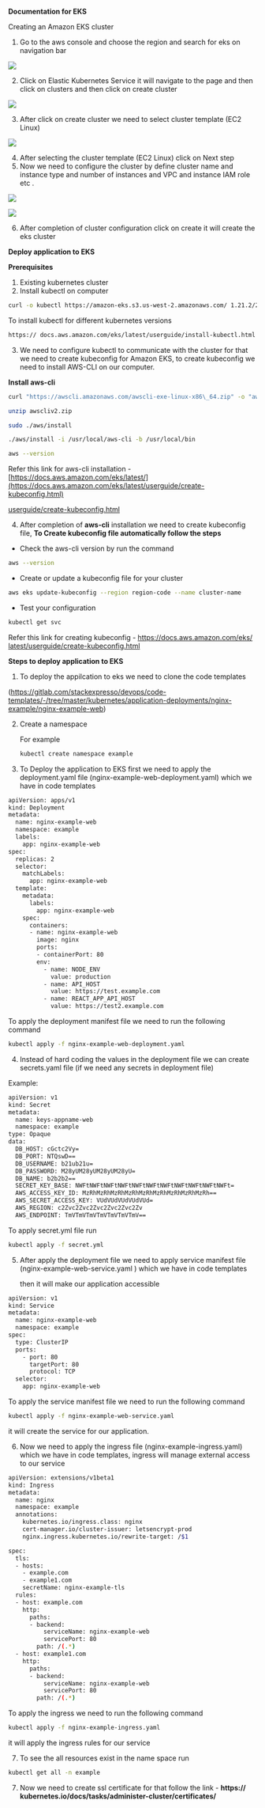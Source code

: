 ﻿**Documentation for EKS**

Creating an Amazon EKS cluster

1. Go to the aws console and choose the region and search for eks on navigation bar

![](Aspose.Words.3536303c-37c2-4423-ade8-b6504f62d085.001.png)

2. Click on Elastic Kubernetes Service it will navigate to the page and then click on clusters and then click on create cluster

![](Aspose.Words.3536303c-37c2-4423-ade8-b6504f62d085.002.png)

3. After click on create cluster we need to select cluster template (EC2 Linux)

![](Aspose.Words.3536303c-37c2-4423-ade8-b6504f62d085.003.png)

4. After selecting the cluster template (EC2 Linux) click on Next step
5. Now we need to configure the cluster by define cluster name and instance type and number of instances and VPC and instance IAM role etc . 

![](Aspose.Words.3536303c-37c2-4423-ade8-b6504f62d085.004.png)

![](Aspose.Words.3536303c-37c2-4423-ade8-b6504f62d085.005.png)

6. After completion of cluster configuration click on create it will create the eks cluster

**Deploy application to EKS**

**Prerequisites**

1. Existing kubernetes cluster
1. Install kubectl on computer  

```bash
curl -o kubectl https://amazon-eks.s3.us-west-2.amazonaws.com/ 1.21.2/2021-07-05/bin/linux/amd64/kubectl
```
To install kubectl for different kubernetes versions 
```bash
https:// docs.aws.amazon.com/eks/latest/userguide/install-kubectl.html
```

3. We need to configure kubectl to communicate with the cluster for that we need to create kubeconfig for Amazon EKS, to create kubeconfig we need to    install AWS-CLI on our computer.

**Install aws-cli**

```bash
curl "https://awscli.amazonaws.com/awscli-exe-linux-x86\_64.zip" -o "awscliv2.zip"

unzip awscliv2.zip

sudo ./aws/install

./aws/install -i /usr/local/aws-cli -b /usr/local/bin
```
```bash
aws --version
```

Refer this link for aws-cli installation - [https://docs.aws.amazon.com/eks/latest/](https://docs.aws.amazon.com/eks/latest/userguide/create-kubeconfig.html)

[userguide/create-kubeconfig.html](https://docs.aws.amazon.com/eks/latest/userguide/create-kubeconfig.html)

4. After completion of **aws-cli** installation we need to create kubeconfig file,  **To Create kubeconfig file automatically follow the steps**
- Check the aws-cli version by run the command 
```bash
aws --version
```
- Create or update a kubeconfig file for your cluster

```bash
aws eks update-kubeconfig --region region-code --name cluster-name
```
- Test your configuration 

```bash
kubectl get svc
```

Refer this link for creating kubeconfig - [https://docs.aws.amazon.com/eks/ latest/userguide/create-kubeconfig.html](https://docs.aws.amazon.com/eks/latest/userguide/create-kubeconfig.html)

**Steps to deploy application to EKS**

1. To deploy the appilcation to eks we need to clone the code templates 

(https://gitlab.com/stackexpresso/devops/code-templates/-/tree/master/kubernetes/application-deployments/nginx-example/nginx-example-web)

2. Create a namespace

    For example 
    ```bash
    kubectl create namespace example
    ```

3. To Deploy the application to EKS first we need to apply the deployment.yaml file (nginx-example-web-deployment.yaml) which we have in code templates   

```bash
apiVersion: apps/v1
kind: Deployment
metadata:
  name: nginx-example-web
  namespace: example
  labels:
    app: nginx-example-web
spec:
  replicas: 2
  selector:
    matchLabels:
      app: nginx-example-web
  template:
    metadata:
      labels:
        app: nginx-example-web
    spec:
      containers:
      - name: nginx-example-web
        image: nginx
        ports:
        - containerPort: 80
        env:
          - name: NODE_ENV
            value: production
          - name: API_HOST
            value: https://test.example.com
          - name: REACT_APP_API_HOST
            value: https://test2.example.com
```
To apply the deployment manifest file we need to run the following command 
```bash
kubectl apply -f nginx-example-web-deployment.yaml
 ```
4. Instead of hard coding the values in the deployment file we can create secrets.yaml file (if we need any secrets in deployment file)

Example:
```bash
apiVersion: v1
kind: Secret
metadata:
  name: keys-appname-web
  namespace: example
type: Opaque
data:
  DB_HOST: cGctc2Vy=
  DB_PORT: NTQswD==
  DB_USERNAME: b21ub21u=
  DB_PASSWORD: M28yUM28yUM28yUM28yU=
  DB_NAME: b2b2b2==
  SECRET_KEY_BASE: NWFtNWFtNWFtNWFtNWFtNWFtNWFtNWFtNWFtNWFtNWFt=
  AWS_ACCESS_KEY_ID: MzRhMzRhMzRhMzRhMzRhMzRhMzRhMzRhMzRh==
  AWS_SECRET_ACCESS_KEY: VUdVUdVUdVUdVUd=
  AWS_REGION: c2Zvc2Zvc2Zvc2Zvc2Zvc2Zv
  AWS_ENDPOINT: TmVTmVTmVTmVTmVTmVTmV==
```

To apply secret.yml file run 
```bash
kubectl apply -f secret.yml
```
5. After apply the deployment file we need to apply service manifest file (nginx-example-web-service.yaml ) which we have in code templates

   then it will make our application accessible
```bash
apiVersion: v1
kind: Service
metadata:
  name: nginx-example-web
  namespace: example
spec:
  type: ClusterIP
  ports:
    - port: 80
      targetPort: 80
      protocol: TCP
  selector:
    app: nginx-example-web
```
To apply the service manifest file we need to run the following command   
```bash
kubectl apply -f nginx-example-web-service.yaml  
```    
it will create the service for our application.

6. Now we need to apply the ingress file (nginx-example-ingress.yaml) which we have in code templates, ingress will manage external access to our service
```bash
apiVersion: extensions/v1beta1
kind: Ingress
metadata:
  name: nginx
  namespace: example
  annotations:
    kubernetes.io/ingress.class: nginx
    cert-manager.io/cluster-issuer: letsencrypt-prod
    nginx.ingress.kubernetes.io/rewrite-target: /$1

spec:
  tls:
  - hosts:
    - example.com
    - example1.com
    secretName: nginx-example-tls
  rules:
  - host: example.com
    http:
      paths:
      - backend:
          serviceName: nginx-example-web
          servicePort: 80
        path: /(.*)
  - host: example1.com
    http:
      paths:
      - backend:
          serviceName: nginx-example-web
          servicePort: 80
        path: /(.*)
``` 


   
To apply the ingress we need to run the following command 
```bash
kubectl apply -f nginx-example-ingress.yaml
```
it will apply the ingress rules for our service

7. To see the all resources exist in the name space run 
```bash
kubectl get all -n example
```
7. Now we need to create ssl certificate for that follow the link - **https:// kubernetes.io/docs/tasks/administer-cluster/certificates/**
